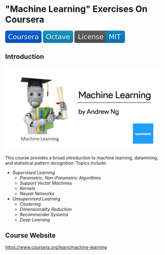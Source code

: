 # "Machine Learning" Exercises On Coursera

[![Coursera](Badges/Coursera.svg)](https://www.coursera.org)
[![Octave](Badges/Octave.svg)](https://www.gnu.org/software/octave)
![License](Badges/License-MIT.svg)

## Introduction

![Cover](Cover.png)

This course provides a broad introduction to machine learning, datamining, and statistical pattern recognition. Topics include:

- *Supervised Learning*
  - *Parametric*, *Non-Parametric* Algorithms
  - *Support Vector Machines*
  - *Kernels*
  - *Neural Networks*
- *Unsupervised Learning*
  - *Clustering*
  - *Dimensionality Reduction*
  - *Recommender Systems*
  - *Deep Learning*

## Course Website

https://www.coursera.org/learn/machine-learning